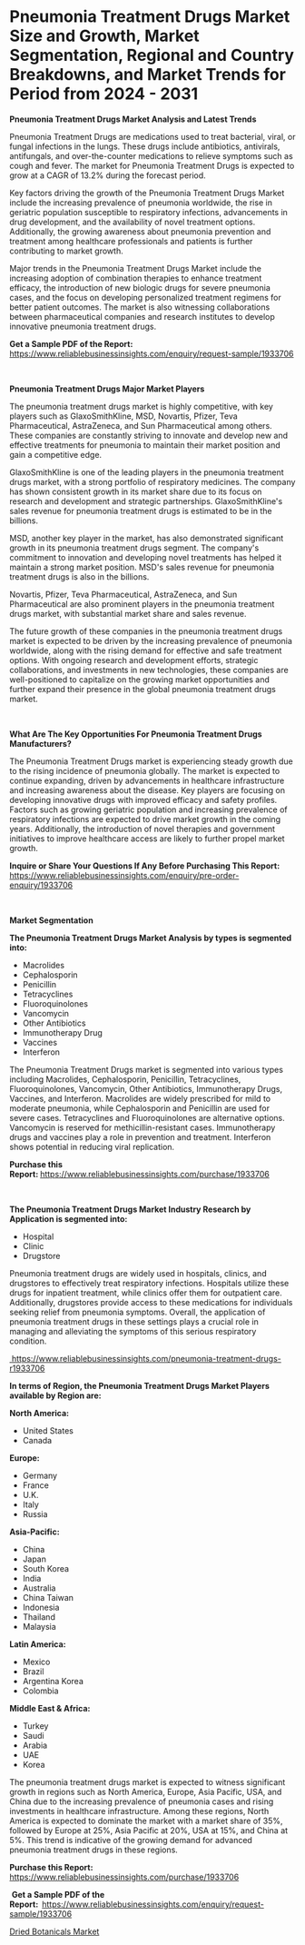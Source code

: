 <p><h1>Pneumonia Treatment Drugs Market Size and Growth, Market Segmentation, Regional and Country Breakdowns, and Market Trends for Period from 2024 -  2031</h1></p><p><strong>Pneumonia Treatment Drugs Market Analysis and Latest Trends</strong></p>
<p><p>Pneumonia Treatment Drugs are medications used to treat bacterial, viral, or fungal infections in the lungs. These drugs include antibiotics, antivirals, antifungals, and over-the-counter medications to relieve symptoms such as cough and fever. The market for Pneumonia Treatment Drugs is expected to grow at a CAGR of 13.2% during the forecast period. </p><p>Key factors driving the growth of the Pneumonia Treatment Drugs Market include the increasing prevalence of pneumonia worldwide, the rise in geriatric population susceptible to respiratory infections, advancements in drug development, and the availability of novel treatment options. Additionally, the growing awareness about pneumonia prevention and treatment among healthcare professionals and patients is further contributing to market growth.</p><p>Major trends in the Pneumonia Treatment Drugs Market include the increasing adoption of combination therapies to enhance treatment efficacy, the introduction of new biologic drugs for severe pneumonia cases, and the focus on developing personalized treatment regimens for better patient outcomes. The market is also witnessing collaborations between pharmaceutical companies and research institutes to develop innovative pneumonia treatment drugs.</p></p>
<p><strong>Get a Sample PDF of the Report:&nbsp;</strong> <a href="https://www.reliablebusinessinsights.com/enquiry/request-sample/1933706">https://www.reliablebusinessinsights.com/enquiry/request-sample/1933706</a></p>
<p>&nbsp;</p>
<p><strong>Pneumonia Treatment Drugs Major Market Players</strong></p>
<p><p>The pneumonia treatment drugs market is highly competitive, with key players such as GlaxoSmithKline, MSD, Novartis, Pfizer, Teva Pharmaceutical, AstraZeneca, and Sun Pharmaceutical among others. These companies are constantly striving to innovate and develop new and effective treatments for pneumonia to maintain their market position and gain a competitive edge.</p><p>GlaxoSmithKline is one of the leading players in the pneumonia treatment drugs market, with a strong portfolio of respiratory medicines. The company has shown consistent growth in its market share due to its focus on research and development and strategic partnerships. GlaxoSmithKline's sales revenue for pneumonia treatment drugs is estimated to be in the billions.</p><p>MSD, another key player in the market, has also demonstrated significant growth in its pneumonia treatment drugs segment. The company's commitment to innovation and developing novel treatments has helped it maintain a strong market position. MSD's sales revenue for pneumonia treatment drugs is also in the billions.</p><p>Novartis, Pfizer, Teva Pharmaceutical, AstraZeneca, and Sun Pharmaceutical are also prominent players in the pneumonia treatment drugs market, with substantial market share and sales revenue.</p><p>The future growth of these companies in the pneumonia treatment drugs market is expected to be driven by the increasing prevalence of pneumonia worldwide, along with the rising demand for effective and safe treatment options. With ongoing research and development efforts, strategic collaborations, and investments in new technologies, these companies are well-positioned to capitalize on the growing market opportunities and further expand their presence in the global pneumonia treatment drugs market.</p></p>
<p>&nbsp;</p>
<p><strong>What Are The Key Opportunities For Pneumonia Treatment Drugs Manufacturers?</strong></p>
<p><p>The Pneumonia Treatment Drugs market is experiencing steady growth due to the rising incidence of pneumonia globally. The market is expected to continue expanding, driven by advancements in healthcare infrastructure and increasing awareness about the disease. Key players are focusing on developing innovative drugs with improved efficacy and safety profiles. Factors such as growing geriatric population and increasing prevalence of respiratory infections are expected to drive market growth in the coming years. Additionally, the introduction of novel therapies and government initiatives to improve healthcare access are likely to further propel market growth.</p></p>
<p><strong>Inquire or Share Your Questions If Any Before Purchasing This Report:</strong> <a href="https://www.reliablebusinessinsights.com/enquiry/pre-order-enquiry/1933706">https://www.reliablebusinessinsights.com/enquiry/pre-order-enquiry/1933706</a></p>
<p>&nbsp;</p>
<p><strong>Market Segmentation</strong></p>
<p><strong>The Pneumonia Treatment Drugs Market Analysis by types is segmented into:</strong></p>
<p><ul><li>Macrolides</li><li>Cephalosporin</li><li>Penicillin</li><li>Tetracyclines</li><li>Fluoroquinolones</li><li>Vancomycin</li><li>Other Antibiotics</li><li>Immunotherapy Drug</li><li>Vaccines</li><li>Interferon</li></ul></p>
<p><p>The Pneumonia Treatment Drugs market is segmented into various types including Macrolides, Cephalosporin, Penicillin, Tetracyclines, Fluoroquinolones, Vancomycin, Other Antibiotics, Immunotherapy Drugs, Vaccines, and Interferon. Macrolides are widely prescribed for mild to moderate pneumonia, while Cephalosporin and Penicillin are used for severe cases. Tetracyclines and Fluoroquinolones are alternative options. Vancomycin is reserved for methicillin-resistant cases. Immunotherapy drugs and vaccines play a role in prevention and treatment. Interferon shows potential in reducing viral replication.</p></p>
<p><strong>Purchase this Report:&nbsp;</strong><a href="https://www.reliablebusinessinsights.com/purchase/1933706">https://www.reliablebusinessinsights.com/purchase/1933706</a></p>
<p>&nbsp;</p>
<p><strong>The Pneumonia Treatment Drugs Market Industry Research by Application is segmented into:</strong></p>
<p><ul><li>Hospital</li><li>Clinic</li><li>Drugstore</li></ul></p>
<p><p>Pneumonia treatment drugs are widely used in hospitals, clinics, and drugstores to effectively treat respiratory infections. Hospitals utilize these drugs for inpatient treatment, while clinics offer them for outpatient care. Additionally, drugstores provide access to these medications for individuals seeking relief from pneumonia symptoms. Overall, the application of pneumonia treatment drugs in these settings plays a crucial role in managing and alleviating the symptoms of this serious respiratory condition.</p></p>
<p><a href="https://www.reliablebusinessinsights.com/pneumonia-treatment-drugs-r1933706">&nbsp;https://www.reliablebusinessinsights.com/pneumonia-treatment-drugs-r1933706</a></p>
<p><strong>In terms of Region, the Pneumonia Treatment Drugs Market Players available by Region are:</strong></p>
<p>
    <p> <strong> North America: </strong>
        <ul>
            <li>United States</li>
            <li>Canada</li>
        </ul>
        </p> 
    <p> <strong> Europe: </strong>
        <ul>
            <li>Germany</li>
            <li>France</li>
            <li>U.K.</li>
            <li>Italy</li>
            <li>Russia</li>
        </ul>
        </p> 
    <p> <strong> Asia-Pacific: </strong>
        <ul>
            <li>China</li>
            <li>Japan</li>
            <li>South Korea</li>
            <li>India</li>
            <li>Australia</li>
            <li>China Taiwan</li>
            <li>Indonesia</li>
            <li>Thailand</li>
            <li>Malaysia</li>
        </ul>
        </p> 
    <p> <strong> Latin America: </strong>
        <ul>
            <li>Mexico</li>
            <li>Brazil</li>
            <li>Argentina Korea</li>
            <li>Colombia</li>
        </ul>
        </p> 
    <p> <strong> Middle East & Africa: </strong>
        <ul>
            <li>Turkey</li>
            <li>Saudi</li>
            <li>Arabia</li>
            <li>UAE</li>
            <li>Korea</li>
        </ul>
    </p>
    </p>
<p><p>The pneumonia treatment drugs market is expected to witness significant growth in regions such as North America, Europe, Asia Pacific, USA, and China due to the increasing prevalence of pneumonia cases and rising investments in healthcare infrastructure. Among these regions, North America is expected to dominate the market with a market share of 35%, followed by Europe at 25%, Asia Pacific at 20%, USA at 15%, and China at 5%. This trend is indicative of the growing demand for advanced pneumonia treatment drugs in these regions.</p></p>
<p><strong>Purchase this Report: </strong><a href="https://www.reliablebusinessinsights.com/purchase/1933706">https://www.reliablebusinessinsights.com/purchase/1933706</a></p>
<p>&nbsp;<strong>Get a Sample PDF of the Report:&nbsp;&nbsp;</strong><a href="https://www.reliablebusinessinsights.com/enquiry/request-sample/1933706">https://www.reliablebusinessinsights.com/enquiry/request-sample/1933706</a></p>
<p><strong></strong></p>
<p><p><a href="https://www.linkedin.com/pulse/dried-botanicals-market-global-regional-analysis-2024-2031-rgt4f?trackingId=csepEEigRL6Ls2udw81B2A%3D%3D">Dried Botanicals Market</a></p></p>